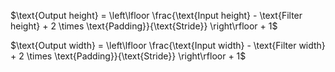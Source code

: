 $\text{Output height} = \left\lfloor \frac{\text{Input height} - \text{Filter height} + 2 \times \text{Padding}}{\text{Stride}} \right\rfloor + 1$

$\text{Output width} = \left\lfloor \frac{\text{Input width} - \text{Filter width} + 2 \times \text{Padding}}{\text{Stride}} \right\rfloor + 1$
